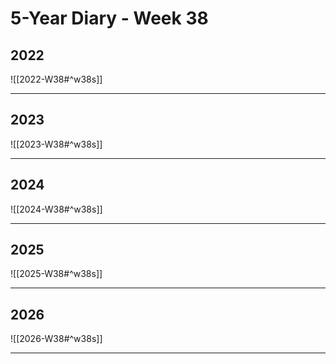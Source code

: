 # 5-Year Diary - Week 38

## 2022
![[2022-W38#^w38s]]

---
## 2023
![[2023-W38#^w38s]]

---
## 2024
![[2024-W38#^w38s]]

---
## 2025
![[2025-W38#^w38s]]

---
## 2026
![[2026-W38#^w38s]]

---